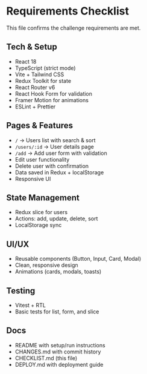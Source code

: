# Requirements Checklist

This file confirms the challenge requirements are met.

## Tech & Setup
- React 18
- TypeScript (strict mode)
- Vite + Tailwind CSS
- Redux Toolkit for state
- React Router v6
- React Hook Form for validation
- Framer Motion for animations
- ESLint + Prettier

## Pages & Features
- `/` → Users list with search & sort
- `/users/:id` → User details page
- `/add` → Add user form with validation
- Edit user functionality
- Delete user with confirmation
- Data saved in Redux + localStorage
- Responsive UI

## State Management
- Redux slice for users
- Actions: add, update, delete, sort
- LocalStorage sync

## UI/UX
- Reusable components (Button, Input, Card, Modal)
- Clean, responsive design
- Animations (cards, modals, toasts)

## Testing
- Vitest + RTL
- Basic tests for list, form, and slice

## Docs
- README with setup/run instructions
- CHANGES.md with commit history
- CHECKLIST.md (this file)
- DEPLOY.md with deployment guide
